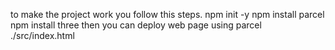 to make the project work you follow this steps.
npm init -y
npm install parcel
npm install three
then you can deploy web page using parcel ./src/index.html